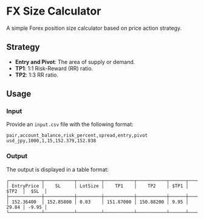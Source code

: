 # FX Size Calculator

A simple Forex position size calculator based on price action strategy.

## Strategy
- **Entry and Pivot**: The area of supply or demand.
- **TP1**: 1:1 Risk-Reward (RR) ratio.
- **TP2**: 1:3 RR ratio.

## Usage
### Input
Provide an `input.csv` file with the following format:

```
pair,account_balance,risk_percent,spread,entry,pivot
usd_jpy,1000,1,15,152.379,152.838
```

### Output
The output is displayed in a table format:

```
┌────────────┬───────────┬─────────┬───────────┬───────────┬──────┬───────┬───────┐
│ EntryPrice │    SL     │ LotSize │    TP1    │    TP2    │ $TP1 │ $TP2  │  $SL  │
├────────────┼───────────┼─────────┼───────────┼───────────┼──────┼───────┼───────┤
│ 152.36400  │ 152.85800 │ 0.03    │ 151.87000 │ 150.88200 │ 9.95 │ 29.84 │ -9.95 │
└────────────┴───────────┴─────────┴───────────┴───────────┴──────┴───────┴───────┘
```